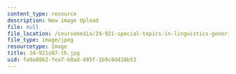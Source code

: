 ```yaml
---
content_type: resource
description: New image Upload
file: null
file_location: /coursemedia/24-921-special-topics-in-linguistics-genericity-spring-2007/fa9a8062fea7b0ad495f1b9c8d418b53_24-921s07-th.jpg
file_type: image/jpeg
resourcetype: Image
title: 24-921s07-th.jpg
uid: fa9a8062-fea7-b0ad-495f-1b9c8d418b53
---
```

